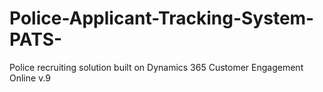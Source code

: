 # Police-Applicant-Tracking-System-PATS-
Police recruiting solution built on Dynamics 365 Customer Engagement Online v.9
